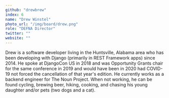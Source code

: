 ```yaml
---
github: "drewbrew"
index: 6
name: "Drew Winstel"
photo_url: "/img/board/drew.png"
role: "DEFNA Director"
twitter: ""
website: ""
---
```


Drew is a software developer living in the Huntsville, Alabama area who has been developing with Django (primarily in REST Framework apps) since 2014. He spoke at DjangoCon US in 2018 and was Opportunity Grants chair for the same conference in 2019 and would have been in 2020 had COVID-19 not forced the cancellation of that year's edition. He currently works as a backend engineer for The Noun Project. When not working, he can be found cycling, brewing beer, hiking, cooking, and chasing his young daughter and/or pets (two dogs and a cat).
